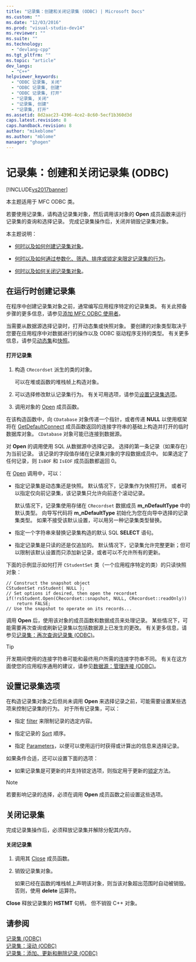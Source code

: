 ```yaml
---
title: "记录集：创建和关闭记录集 (ODBC) | Microsoft Docs"
ms.custom: ""
ms.date: "12/03/2016"
ms.prod: "visual-studio-dev14"
ms.reviewer: ""
ms.suite: ""
ms.technology: 
  - "devlang-cpp"
ms.tgt_pltfrm: ""
ms.topic: "article"
dev_langs: 
  - "C++"
helpviewer_keywords: 
  - "ODBC 记录集, 关闭"
  - "ODBC 记录集, 创建"
  - "ODBC 记录集, 打开"
  - "记录集, 关闭"
  - "记录集, 创建"
  - "记录集, 打开"
ms.assetid: 8d2aac23-4396-4ce2-8c60-5ecf1b360d3d
caps.latest.revision: 8
caps.handback.revision: 8
author: "mikeblome"
ms.author: "mblome"
manager: "ghogen"
---
```

# 记录集：创建和关闭记录集 (ODBC)
[!INCLUDE[vs2017banner](../../assembler/inline/includes/vs2017banner.md)]

本主题适用于 MFC ODBC 类。  
  
 若要使用记录集，请构造记录集对象，然后调用该对象的 **Open** 成员函数来运行记录集的查询和选择记录。  完成记录集操作后，关闭并销毁记录集对象。  
  
 本主题说明：  
  
-   [何时以及如何创建记录集对象](#_core_creating_recordsets_at_run_time)。  
  
-   [何时以及如何通过参数化、筛选、排序或锁定来限定记录集的行为](#_core_setting_recordset_options)。  
  
-   [何时以及如何关闭记录集对象](#_core_closing_a_recordset)。  
  
##  <a name="_core_creating_recordsets_at_run_time"></a> 在运行时创建记录集  
 在程序中创建记录集对象之前，通常编写应用程序特定的记录集类。  有关此预备步骤的更多信息，请参见[添加 MFC ODBC 使用者](../../mfc/reference/adding-an-mfc-odbc-consumer.md)。  
  
 当需要从数据源选择记录时，打开动态集或快照对象。  要创建的对象类型取决于您要在应用程序中对数据进行的操作以及 ODBC 驱动程序支持的类型。  有关更多信息，请参见[动态集](../../data/odbc/dynaset.md)和[快照](../../data/odbc/snapshot.md)。  
  
#### 打开记录集  
  
1.  构造 `CRecordset` 派生的类的对象。  
  
     可以在堆或函数的堆栈帧上构造对象。  
  
2.  可以选择修改默认记录集行为。  有关可用选项，请参见[设置记录集选项](#_core_setting_recordset_options)。  
  
3.  调用对象的 [Open](../Topic/CRecordset::Open.md) 成员函数。  
  
 在该构造函数中，向 `CDatabase` 对象传递一个指针，或者传递 **NULL** 以使用框架将在 [GetDefaultConnect](../Topic/CRecordset::GetDefaultConnect.md) 成员函数返回的连接字符串的基础上构造并打开的临时数据库对象。  `CDatabase` 对象可能已连接到数据源。  
  
 对 **Open** 的调用使用 SQL 从数据源中选择记录。  选择的第一条记录（如果存在）为当前记录。  该记录的字段值存储在记录集对象的字段数据成员中。  如果选定了任何记录，则 `IsBOF` 和 `IsEOF` 成员函数都返回 0。  
  
 在 [Open](../Topic/CRecordset::Open.md) 调用中，可以：  
  
-   指定记录集是动态集还是快照。  默认情况下，记录集作为快照打开。  或者可以指定仅向前记录集，该记录集只允许向前逐个滚动记录。  
  
     默认情况下，记录集使用存储在 `CRecordset` 数据成员 **m\_nDefaultType** 中的默认类型。  向导写代码将 **m\_nDefaultType** 初始化为您在向导中选择的记录集类型。  如果不接受该默认设置，可以用另一种记录集类型替换。  
  
-   指定一个字符串来替换记录集构造的默认 SQL **SELECT** 语句。  
  
-   指定记录集是只读的还是仅追加的。  默认情况下，记录集允许完整更新；但可以限制该默认设置而只添加新记录，或者可以不允许所有的更新。  
  
 下面的示例显示如何打开 `CStudentSet` 类（一个应用程序特定的类）的只读快照对象：  
  
```  
// Construct the snapshot object  
CStudentSet rsStudent( NULL );  
// Set options if desired, then open the recordset  
if(!rsStudent.Open(CRecordset::snapshot, NULL, CRecordset::readOnly))  
    return FALSE;  
// Use the snapshot to operate on its records...  
```  
  
 调用 **Open** 后，使用该对象的成员函数和数据成员来处理记录。  某些情况下，可能需要再次查询或刷新记录集以包括数据源上已发生的更改。  有关更多信息，请参见[记录集：再次查询记录集 \(ODBC\)](../../data/odbc/recordset-requerying-a-recordset-odbc.md)。  
  
> [!TIP]
>  开发期间使用的连接字符串可能和最终用户所需的连接字符串不同。  有关在这方面使您的应用程序通用的建议，请参见[数据源：管理连接 \(ODBC\)](../../data/odbc/data-source-managing-connections-odbc.md)。  
  
##  <a name="_core_setting_recordset_options"></a> 设置记录集选项  
 在构造记录集对象之后但尚未调用 **Open** 来选择记录之前，可能需要设置某些选项来控制记录集的行为。  对于所有记录集，可以：  
  
-   指定 [filter](../../data/odbc/recordset-filtering-records-odbc.md) 来限制记录的选定内容。  
  
-   指定记录的 [Sort](../../data/odbc/recordset-sorting-records-odbc.md) 顺序。  
  
-   指定 [Parameters](../../data/odbc/recordset-parameterizing-a-recordset-odbc.md)，以便可以使用运行时获得或计算出的信息来选择记录。  
  
 如果条件合适，还可以设置下面的选项：  
  
-   如果记录集是可更新的并支持锁定选项，则指定用于更新的[锁定](../../data/odbc/recordset-locking-records-odbc.md)方法。  
  
> [!NOTE]
>  若要影响记录的选择，必须在调用 **Open** 成员函数之前设置这些选项。  
  
##  <a name="_core_closing_a_recordset"></a> 关闭记录集  
 完成记录集操作后，必须释放记录集并解除分配其内存。  
  
#### 关闭记录集  
  
1.  调用其 [Close](../Topic/CRecordset::Close.md) 成员函数。  
  
2.  销毁记录集对象。  
  
     如果已经在函数的堆栈帧上声明该对象，则当该对象超出范围时自动被销毁。  否则，使用 **delete** 运算符。  
  
 **Close** 释放记录集的 **HSTMT** 句柄，  但不销毁 C\+\+ 对象。  
  
## 请参阅  
 [记录集 \(ODBC\)](../../data/odbc/recordset-odbc.md)   
 [记录集：滚动 \(ODBC\)](../../data/odbc/recordset-scrolling-odbc.md)   
 [记录集：添加、更新和删除记录 \(ODBC\)](../../data/odbc/recordset-adding-updating-and-deleting-records-odbc.md)